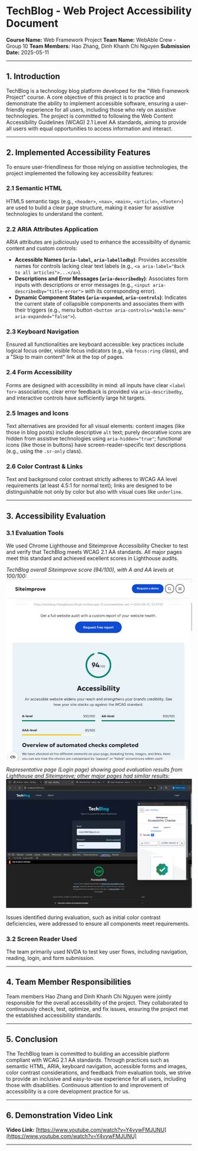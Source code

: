 # TechBlog - Web Project Accessibility Document

**Course Name:** Web Framework Project
**Team Name:** WebAble Crew - Group 10
**Team Members:** Hao Zhang, Dinh Khanh Chi Nguyen
**Submission Date:** 2025-05-11

---

## 1. Introduction

TechBlog is a technology blog platform developed for the "Web Framework Project" course. A core objective of this project is to practice and demonstrate the ability to implement accessible software, ensuring a user-friendly experience for all users, including those who rely on assistive technologies. The project is committed to following the Web Content Accessibility Guidelines (WCAG) 2.1 Level AA standards, aiming to provide all users with equal opportunities to access information and interact.

---

## 2. Implemented Accessibility Features

To ensure user-friendliness for those relying on assistive technologies, the project implemented the following key accessibility features:

### 2.1 Semantic HTML
HTML5 semantic tags (e.g., `<header>`, `<nav>`, `<main>`, `<article>`, `<footer>`) are used to build a clear page structure, making it easier for assistive technologies to understand the content.

### 2.2 ARIA Attributes Application
ARIA attributes are judiciously used to enhance the accessibility of dynamic content and custom controls:
*   **Accessible Names (`aria-label`, `aria-labelledby`)**: Provides accessible names for controls lacking clear text labels (e.g., `<a aria-label="Back to all articles">...</a>`).
*   **Descriptions and Error Messages (`aria-describedby`)**: Associates form inputs with descriptions or error messages (e.g., `<input aria-describedby="title-error">` with its corresponding error).
*   **Dynamic Component States (`aria-expanded`, `aria-controls`)**: Indicates the current state of collapsible components and associates them with their triggers (e.g., menu button `<button aria-controls="mobile-menu" aria-expanded="false">`).

### 2.3 Keyboard Navigation
Ensured all functionalities are keyboard accessible: key practices include logical focus order, visible focus indicators (e.g., via `focus:ring` class), and a "Skip to main content" link at the top of pages.

### 2.4 Form Accessibility
Forms are designed with accessibility in mind: all inputs have clear `<label for>` associations, clear error feedback is provided via `aria-describedby`, and interactive controls have sufficiently large hit targets.

### 2.5 Images and Icons
Text alternatives are provided for all visual elements: content images (like those in blog posts) include descriptive `alt` text; purely decorative icons are hidden from assistive technologies using `aria-hidden="true"`; functional icons (like those in buttons) have screen-reader-specific text descriptions (e.g., using the `.sr-only` class).

### 2.6 Color Contrast & Links
Text and background color contrast strictly adheres to WCAG AA level requirements (at least 4.5:1 for normal text); links are designed to be distinguishable not only by color but also with visual cues like `underline`.

---

## 3. Accessibility Evaluation

### 3.1 Evaluation Tools
We used Chrome Lighthouse and Siteimprove Accessibility Checker to test and verify that TechBlog meets WCAG 2.1 AA standards. All major pages meet this standard and achieved excellent scores in Lighthouse audits.

*TechBlog overall Siteimprove score (94/100), with A and AA levels at 100/100:*
![Overall Siteimprove Score](acc/siteimprove.png "Overall Siteimprove Score")

*Representative page (Login page) showing good evaluation results from Lighthouse and Siteimprove; other major pages had similar results:*
![Login Page Accessibility Score](acc/login.png "Login Page Accessibility Score")

Issues identified during evaluation, such as initial color contrast deficiencies, were addressed to ensure all components meet requirements.

### 3.2 Screen Reader Used
The team primarily used NVDA to test key user flows, including navigation, reading, login, and form submission.

---

## 4. Team Member Responsibilities
Team members Hao Zhang and Dinh Khanh Chi Nguyen were jointly responsible for the overall accessibility of the project. They collaborated to continuously check, test, optimize, and fix issues, ensuring the project met the established accessibility standards.

---

## 5. Conclusion
The TechBlog team is committed to building an accessible platform compliant with WCAG 2.1 AA standards. Through practices such as semantic HTML, ARIA, keyboard navigation, accessible forms and images, color contrast considerations, and feedback from evaluation tools, we strive to provide an inclusive and easy-to-use experience for all users, including those with disabilities. Continuous attention to and improvement of accessibility is a core development practice for us.

---

## 6.  Demonstration Video Link
**Video Link:** [https://www.youtube.com/watch?v=Y4vywFMJUNU](https://www.youtube.com/watch?v=Y4vywFMJUNU)

--- 